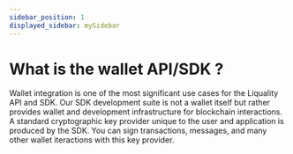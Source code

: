```yaml
---
sidebar_position: 1
displayed_sidebar: mySidebar
---
```


# What is the wallet API/SDK ?

Wallet integration is one of the most significant use cases for the Liquality API and SDK. Our SDK development suite is not a wallet itself but rather provides wallet and development infrastructure for blockchain interactions. A standard cryptographic key provider unique to the user and application is produced by the SDK. You can sign transactions, messages, and many other wallet iteractions with this key provider.
